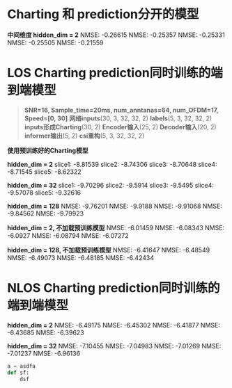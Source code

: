# Charting 和 prediction分开的模型

**中间维度 hidden_dim = 2**
NMSE: -0.26615
NMSE: -0.25357
NMSE: -0.25331
NMSE: -0.25505
NMSE: -0.21559

# LOS Charting prediction同时训练的端到端模型

>**SNR=16, Sample_time=20ms, num_anntanas=64, num_OFDM=17, Speed=[0, 30]**
**网络inputs**(30, 3, 32, 32, 2)
**labels**(5, 3, 32, 32, 2)
**inputs形成Charting**(30, 2)
**Encoder输入**(25, 2)
**Decoder输入**(20, 2)
**informer输出**(5, 2)
**csi重构**(5, 3, 32, 32, 2)

**使用预训练好的Charting模型**

**hidden_dim = 2**
slice1: -8.81539
slice2: -8.74306
slice3: -8.70648
slice4: -8.71545
slice5: -8.62322

**hidden_dim = 32**
slice1: -9.70296
slice2: -9.5914
slice3: -9.5495
slice4: -9.57078
slice5: -9.32616

**hidden_dim = 128**
NMSE: -9.76201
NMSE: -9.9188
NMSE: -9.91068
NMSE: -9.84562
NMSE: -9.79923


**hidden_dim = 2, 不加载预训练模型**
NMSE: -6.01459
NMSE: -6.08343
NMSE: -6.0927
NMSE: -6.08794
NMSE: -6.07272

**hidden_dim = 128, 不加载预训练模型**
NMSE: -6.41647
NMSE: -6.48549
NMSE: -6.49073
NMSE: -6.48185
NMSE: -6.42434

# NLOS Charting prediction同时训练的端到端模型

**hidden_dim = 2**
NMSE: -6.49175
NMSE: -6.45302
NMSE: -6.41877
NMSE: -6.43685
NMSE: -6.39623

**hidden_dim = 32**
NMSE: -7.10455
NMSE: -7.04983
NMSE: -7.01269
NMSE: -7.01237
NMSE: -6.96136

``` python
a = asdfa
def sf:
    dsf
```
